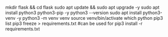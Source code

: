 mkdir flask && cd flask
sudo apt update && sudo apt upgrade -y
sudo apt install python3 python3-pip -y
python3 --version
sudo apt install python3-venv -y
python3 -m venv venv
source venv/bin/activate
which python
pip3 list
pip3 freeze > requirements.txt
#can be used for pip3 install -r requirements.txt
